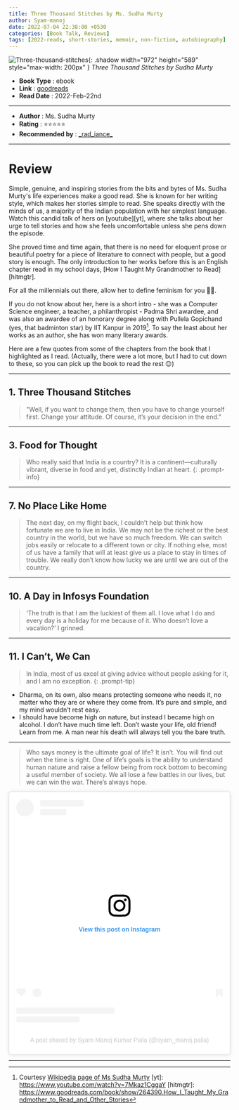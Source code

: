 ```yaml
---
title: Three Thousand Stitches by Ms. Sudha Murty
author: Syam-manoj
date: 2022-07-04 22:38:00 +0530
categories: [Book Talk, Reviews]
tags: [2022-reads, short-stories, memoir, non-fiction, autobiography]
---
```


![Three-thousand-stitches](https://i.gr-assets.com/images/S/compressed.photo.goodreads.com/books/1622401777l/58203772._SY475_.jpg){: .shadow width="972" height="589" style="max-width: 200px" }
_Three Thousand Stitches by Sudha Murty_


- **Book Type** : ebook
- **Link** : [goodreads](https://www.goodreads.com/book/show/58203772-three-thousand-stitches)
- **Read Date** : 2022-Feb-22nd

---

- **Author** : Ms. Sudha Murty
- **Rating** : ⭐⭐⭐⭐⭐
- **Recommended by** : [\_rad_iance\_](https://www.instagram.com/_rad_iance_/)

---

# Review

Simple, genuine, and inspiring stories from the bits and bytes of Ms. Sudha Murty's life experiences make a good read. She is known for her writing style, which makes her stories simple to read. She speaks directly with the minds of us, a majority of the Indian population with her simplest language. Watch this candid talk of hers on [youtube][yt], where she talks about her urge to tell stories and how she feels uncomfortable unless she pens down the episode. 

She proved time and time again, that there is no need for eloquent prose or beautiful poetry for a piece of literature to connect with people, but a good story is enough. The only introduction to her works before this is an English chapter read in my school days, [How I Taught My Grandmother to Read][hitmgtr].

For all the millennials out there, allow her to define feminism for you 🌚🌝.

If you do not know about her, here is a short intro - she was a Computer Science engineer, a teacher, a philanthropist - Padma Shri awardee, and was also an awardee of an honorary degree along with Pullela Gopichand (yes, that badminton star) by IIT Kanpur in 2019[^wiki]. To say the least about her works as an author, she has won many literary awards.

Here are a few quotes from some of the chapters from the book that I highlighted as I read. (Actually, there were a lot more, but I had to cut down to these, so you can pick up the book to read the rest 😉)

---

## 1. Three Thousand Stitches
> "Well, if you want to change them, then you have to change yourself first. Change your attitude. Of course, it’s your decision in the end."

---

## 3. Food for Thought

> Who really said that India is a country? It is a continent—culturally vibrant, diverse in food and yet, distinctly Indian at heart.
{: .prompt-info}

---

## 7. No Place Like Home

> The next day, on my flight back, I couldn’t help but think how fortunate we are to live in India. We may not be the richest or the best country in the world, but we have so much freedom. We can switch jobs easily or relocate to a different town or city. If nothing else, most of us have a family that will at least give us a place to stay in times of trouble. We really don’t know how lucky we are until we are out of the country.

---

## 10. A Day in Infosys Foundation

> ‘The truth is that I am the luckiest of them all. I love what I do and every day is a holiday for me because of it. Who doesn’t love a vacation?’ I grinned.

---

## 11. I Can’t, We Can

> In India, most of us excel at giving advice without people asking for it, and I am no exception.
{: .prompt-tip}

- Dharma, on its own, also means protecting someone who needs it, no matter who they are or where they come from. It’s pure and simple, and my mind wouldn’t rest easy.
- I should have become high on nature, but instead I became high on alcohol. I don’t have much time left. Don’t waste your life, old friend! Learn from me. A man near his death will always tell you the bare truth.

---

> Who says money is the ultimate goal of life? It isn’t. You will find out when the time is right. One of life’s goals is the ability to understand human nature and raise a fellow being from rock bottom to becoming a useful member of society. We all lose a few battles in our lives, but we can win the war. There’s always hope.

<blockquote class="instagram-media" data-instgrm-captioned data-instgrm-permalink="https://www.instagram.com/p/CaSCcOjJoWA/?utm_source=ig_embed&amp;utm_campaign=loading" data-instgrm-version="14" style=" background:#FFF; border:0; border-radius:3px; box-shadow:0 0 1px 0 rgba(0,0,0,0.5),0 1px 10px 0 rgba(0,0,0,0.15); margin: 1px; max-width:540px; min-width:326px; padding:0; width:99.375%; width:-webkit-calc(100% - 2px); width:calc(100% - 2px);"><div style="padding:16px;"> <a href="https://www.instagram.com/p/CaSCcOjJoWA/?utm_source=ig_embed&amp;utm_campaign=loading" style=" background:#FFFFFF; line-height:0; padding:0 0; text-align:center; text-decoration:none; width:100%;" target="_blank"> <div style=" display: flex; flex-direction: row; align-items: center;"> <div style="background-color: #F4F4F4; border-radius: 50%; flex-grow: 0; height: 40px; margin-right: 14px; width: 40px;"></div> <div style="display: flex; flex-direction: column; flex-grow: 1; justify-content: center;"> <div style=" background-color: #F4F4F4; border-radius: 4px; flex-grow: 0; height: 14px; margin-bottom: 6px; width: 100px;"></div> <div style=" background-color: #F4F4F4; border-radius: 4px; flex-grow: 0; height: 14px; width: 60px;"></div></div></div><div style="padding: 19% 0;"></div> <div style="display:block; height:50px; margin:0 auto 12px; width:50px;"><svg width="50px" height="50px" viewBox="0 0 60 60" version="1.1" xmlns="https://www.w3.org/2000/svg" xmlns:xlink="https://www.w3.org/1999/xlink"><g stroke="none" stroke-width="1" fill="none" fill-rule="evenodd"><g transform="translate(-511.000000, -20.000000)" fill="#000000"><g><path d="M556.869,30.41 C554.814,30.41 553.148,32.076 553.148,34.131 C553.148,36.186 554.814,37.852 556.869,37.852 C558.924,37.852 560.59,36.186 560.59,34.131 C560.59,32.076 558.924,30.41 556.869,30.41 M541,60.657 C535.114,60.657 530.342,55.887 530.342,50 C530.342,44.114 535.114,39.342 541,39.342 C546.887,39.342 551.658,44.114 551.658,50 C551.658,55.887 546.887,60.657 541,60.657 M541,33.886 C532.1,33.886 524.886,41.1 524.886,50 C524.886,58.899 532.1,66.113 541,66.113 C549.9,66.113 557.115,58.899 557.115,50 C557.115,41.1 549.9,33.886 541,33.886 M565.378,62.101 C565.244,65.022 564.756,66.606 564.346,67.663 C563.803,69.06 563.154,70.057 562.106,71.106 C561.058,72.155 560.06,72.803 558.662,73.347 C557.607,73.757 556.021,74.244 553.102,74.378 C549.944,74.521 548.997,74.552 541,74.552 C533.003,74.552 532.056,74.521 528.898,74.378 C525.979,74.244 524.393,73.757 523.338,73.347 C521.94,72.803 520.942,72.155 519.894,71.106 C518.846,70.057 518.197,69.06 517.654,67.663 C517.244,66.606 516.755,65.022 516.623,62.101 C516.479,58.943 516.448,57.996 516.448,50 C516.448,42.003 516.479,41.056 516.623,37.899 C516.755,34.978 517.244,33.391 517.654,32.338 C518.197,30.938 518.846,29.942 519.894,28.894 C520.942,27.846 521.94,27.196 523.338,26.654 C524.393,26.244 525.979,25.756 528.898,25.623 C532.057,25.479 533.004,25.448 541,25.448 C548.997,25.448 549.943,25.479 553.102,25.623 C556.021,25.756 557.607,26.244 558.662,26.654 C560.06,27.196 561.058,27.846 562.106,28.894 C563.154,29.942 563.803,30.938 564.346,32.338 C564.756,33.391 565.244,34.978 565.378,37.899 C565.522,41.056 565.552,42.003 565.552,50 C565.552,57.996 565.522,58.943 565.378,62.101 M570.82,37.631 C570.674,34.438 570.167,32.258 569.425,30.349 C568.659,28.377 567.633,26.702 565.965,25.035 C564.297,23.368 562.623,22.342 560.652,21.575 C558.743,20.834 556.562,20.326 553.369,20.18 C550.169,20.033 549.148,20 541,20 C532.853,20 531.831,20.033 528.631,20.18 C525.438,20.326 523.257,20.834 521.349,21.575 C519.376,22.342 517.703,23.368 516.035,25.035 C514.368,26.702 513.342,28.377 512.574,30.349 C511.834,32.258 511.326,34.438 511.181,37.631 C511.035,40.831 511,41.851 511,50 C511,58.147 511.035,59.17 511.181,62.369 C511.326,65.562 511.834,67.743 512.574,69.651 C513.342,71.625 514.368,73.296 516.035,74.965 C517.703,76.634 519.376,77.658 521.349,78.425 C523.257,79.167 525.438,79.673 528.631,79.82 C531.831,79.965 532.853,80.001 541,80.001 C549.148,80.001 550.169,79.965 553.369,79.82 C556.562,79.673 558.743,79.167 560.652,78.425 C562.623,77.658 564.297,76.634 565.965,74.965 C567.633,73.296 568.659,71.625 569.425,69.651 C570.167,67.743 570.674,65.562 570.82,62.369 C570.966,59.17 571,58.147 571,50 C571,41.851 570.966,40.831 570.82,37.631"></path></g></g></g></svg></div><div style="padding-top: 8px;"> <div style=" color:#3897f0; font-family:Arial,sans-serif; font-size:14px; font-style:normal; font-weight:550; line-height:18px;">View this post on Instagram</div></div><div style="padding: 12.5% 0;"></div> <div style="display: flex; flex-direction: row; margin-bottom: 14px; align-items: center;"><div> <div style="background-color: #F4F4F4; border-radius: 50%; height: 12.5px; width: 12.5px; transform: translateX(0px) translateY(7px);"></div> <div style="background-color: #F4F4F4; height: 12.5px; transform: rotate(-45deg) translateX(3px) translateY(1px); width: 12.5px; flex-grow: 0; margin-right: 14px; margin-left: 2px;"></div> <div style="background-color: #F4F4F4; border-radius: 50%; height: 12.5px; width: 12.5px; transform: translateX(9px) translateY(-18px);"></div></div><div style="margin-left: 8px;"> <div style=" background-color: #F4F4F4; border-radius: 50%; flex-grow: 0; height: 20px; width: 20px;"></div> <div style=" width: 0; height: 0; border-top: 2px solid transparent; border-left: 6px solid #f4f4f4; border-bottom: 2px solid transparent; transform: translateX(16px) translateY(-4px) rotate(30deg)"></div></div><div style="margin-left: auto;"> <div style=" width: 0px; border-top: 8px solid #F4F4F4; border-right: 8px solid transparent; transform: translateY(16px);"></div> <div style=" background-color: #F4F4F4; flex-grow: 0; height: 12px; width: 16px; transform: translateY(-4px);"></div> <div style=" width: 0; height: 0; border-top: 8px solid #F4F4F4; border-left: 8px solid transparent; transform: translateY(-4px) translateX(8px);"></div></div></div> <div style="display: flex; flex-direction: column; flex-grow: 1; justify-content: center; margin-bottom: 24px;"> <div style=" background-color: #F4F4F4; border-radius: 4px; flex-grow: 0; height: 14px; margin-bottom: 6px; width: 224px;"></div> <div style=" background-color: #F4F4F4; border-radius: 4px; flex-grow: 0; height: 14px; width: 144px;"></div></div></a><p style=" color:#c9c8cd; font-family:Arial,sans-serif; font-size:14px; line-height:17px; margin-bottom:0; margin-top:8px; overflow:hidden; padding:8px 0 7px; text-align:center; text-overflow:ellipsis; white-space:nowrap;"><a href="https://www.instagram.com/p/CaSCcOjJoWA/?utm_source=ig_embed&amp;utm_campaign=loading" style=" color:#c9c8cd; font-family:Arial,sans-serif; font-size:14px; font-style:normal; font-weight:normal; line-height:17px; text-decoration:none;" target="_blank">A post shared by Syam Manoj Kumar Paila (@syam_manoj.paila)</a></p></div></blockquote> <script async src="//www.instagram.com/embed.js"></script>

---

[^wiki]: Courtesy [Wikipedia page of Ms Sudha Murty](https://en.wikipedia.org/wiki/Sudha_Murty)
[yt]: https://www.youtube.com/watch?v=7Mkaz1CggaY 
[hitmgtr]: https://www.goodreads.com/book/show/264390.How_I_Taught_My_Grandmother_to_Read_and_Other_Stories